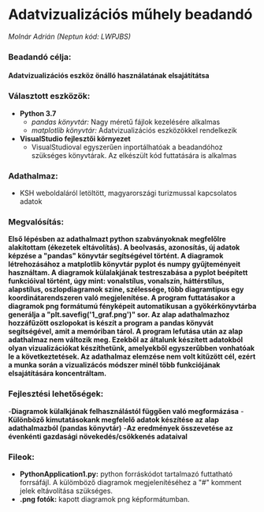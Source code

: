# Adatvizualizációs műhely beadandó
*Molnár Adrián (Neptun kód: LWPJBS)*

### Beadandó célja:
#### Adatvizualizációs eszköz önálló használatának elsajátítátsa

### Választott eszközök:
  - **Python 3.7** 
    - *pandas könyvtár:* Nagy méretű fájlok kezelésére alkalmas
    - *matplotlib könyvtár:* Adatvizualizációs eszközökkel rendelkezik
  - **VisualStudio fejlesztői környezet**
    - VisualStudioval egyszerűen inportálhatóak a beadandóhoz szükséges könyvtárak. Az elkészült kód futtatására is alkalmas
 
### Adathalmaz:
  - KSH weboldaláról letöltött, magyarországi turizmussal kapcsolatos adatok

### Megvalósítás:

  **Első lépésben az adathalmazt python szabványoknak megfelőlre alakítottam (ékezetek eltávolítás). A beolvasás, azonosítás, új adatok     képzése a "pandas" könyvtár segítségével történt.
    A diagramok létrehozásához a matplotlib könyvtár pyplot és numpy gyűjteményeit használtam. A diagramok külalakjának testreszabása a     pyplot beépített funkcióival történt, úgy mint: vonalstílus, vonalszín, háttérstílus, alapstílus, oszlopdiagramok színe, szélessége,       több diagramtípus egy koordinátarendszeren való megjelenítése. A program futtatásakor a diagramok png formátumú fényképeit automatikusan   a gyökérkönyvtárba generálja a "plt.savefig('1_graf.png')" sor.
    Az alap adathalmazhoz hozzáfűzött oszlopokat is készít a program a pandas könyvát segítségével, amit a memóriban tárol. A program       lefutása után az alap adathalmaz nem változik meg. Ezekből az általunk készített adatokból olyan vizualizációkat készíthetünk,             amelyekből egyszerűbben vonhatóak le a következtetések.
    Az adathalmaz elemzése nem volt kitűzött cél, ezért a munka során a vizualizácós módszer minél több funkciójának elsajátítására          koncentráltam.**
    
### Fejlesztési lehetőségek:
  -**Diagramok külalkjának felhasználástól függően való megformázása**
  -**Különböző kimutatásokank megfelelő adatok készítése az alap adathalmazból (pandas könyvtár)**
  -**Az eredmények összevetése az évenkénti gazdasági növekedés/csökkenés adataival**

### Fileok:
  - **PythonApplication1.py:** python forráskódot tartalmazó futtatható forrsáfájl. A külömböző diagramok megjelenítéséhez a "#" komment      jelek eltávolítása szükséges.
  - **.png fotók:** kapott diagramok png képformátumban.
